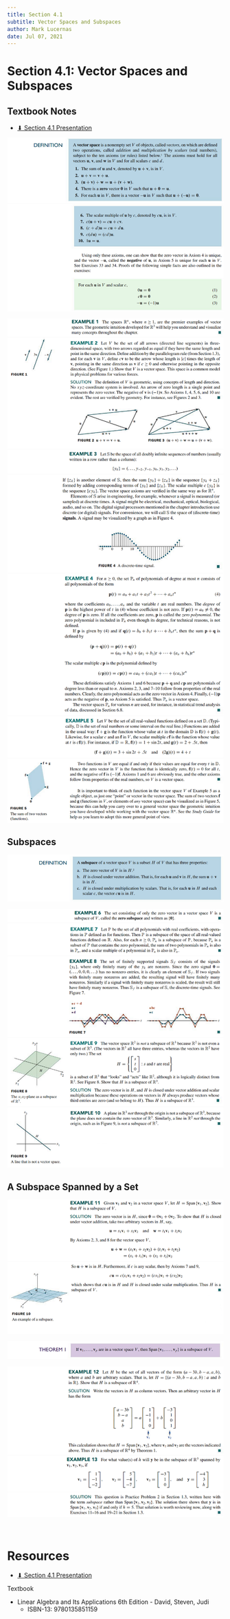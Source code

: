 ```yaml
---
title: Section 4.1
subtitle: Vector Spaces and Subspaces
author: Mark Lucernas
date: Jul 07, 2021
---
```



# Section 4.1: Vector Spaces and Subspaces

## Textbook Notes

- [⬇ Section 4.1 Presentation](file:../../../../../../files/summer-2021/MATH-254/notes/ch-4/sec_4-1/sec_4-1_presentation.pptx)

![Definition 1](../../../../../../files/summer-2021/MATH-254/notes/ch-4/sec_4-1/sec_4-1_definition_vector_space-1.png)
![Definition 2](../../../../../../files/summer-2021/MATH-254/notes/ch-4/sec_4-1/sec_4-1_definition_vector_space-2.png)

![Example 1](../../../../../../files/summer-2021/MATH-254/notes/ch-4/sec_4-1/sec_4-1_example_1.png)
![Example 2](../../../../../../files/summer-2021/MATH-254/notes/ch-4/sec_4-1/sec_4-1_example_2.png)
![Example 3.1](../../../../../../files/summer-2021/MATH-254/notes/ch-4/sec_4-1/sec_4-1_example_3-1.png)
![Example 3.2](../../../../../../files/summer-2021/MATH-254/notes/ch-4/sec_4-1/sec_4-1_example_3-2.png)
![Example 4](../../../../../../files/summer-2021/MATH-254/notes/ch-4/sec_4-1/sec_4-1_example_4.png)
![Example 5.1](../../../../../../files/summer-2021/MATH-254/notes/ch-4/sec_4-1/sec_4-1_example_5-1.png)
![Example 5.2](../../../../../../files/summer-2021/MATH-254/notes/ch-4/sec_4-1/sec_4-1_example_5-2.png)

## Subspaces

![Definition](../../../../../../files/summer-2021/MATH-254/notes/ch-4/sec_4-1/sec_4-1_definition_subspace.png)

![Example 6](../../../../../../files/summer-2021/MATH-254/notes/ch-4/sec_4-1/sec_4-1_example_6.png)
![Example 7](../../../../../../files/summer-2021/MATH-254/notes/ch-4/sec_4-1/sec_4-1_example_7.png)
![Example 8](../../../../../../files/summer-2021/MATH-254/notes/ch-4/sec_4-1/sec_4-1_example_8.png)
![Example 9](../../../../../../files/summer-2021/MATH-254/notes/ch-4/sec_4-1/sec_4-1_example_9.png)
![Example 10](../../../../../../files/summer-2021/MATH-254/notes/ch-4/sec_4-1/sec_4-1_example_10.png)

## A Subspace Spanned by a Set

![Example 11.1](../../../../../../files/summer-2021/MATH-254/notes/ch-4/sec_4-1/sec_4-1_example_11-1.png)
![Example 11.2](../../../../../../files/summer-2021/MATH-254/notes/ch-4/sec_4-1/sec_4-1_example_11-2.png)

![Theorem 1](../../../../../../files/summer-2021/MATH-254/notes/ch-4/sec_4-1/sec_4-1_theorem_1.png)

![Example 12](../../../../../../files/summer-2021/MATH-254/notes/ch-4/sec_4-1/sec_4-1_example_12.png)
![Example 13.1](../../../../../../files/summer-2021/MATH-254/notes/ch-4/sec_4-1/sec_4-1_example_13-1.png)
![Example 13.2](../../../../../../files/summer-2021/MATH-254/notes/ch-4/sec_4-1/sec_4-1_example_13-2.png)

<br>

# Resources

- [⬇ Section 4.1 Presentation](file:../../../../../../files/summer-2021/MATH-254/notes/ch-4/sec_4-1/sec_4-1_presentation.pptx)

Textbook

+ Linear Algebra and Its Applications 6th Edition - David, Steven, Judi
  + ISBN-13: 9780135851159

